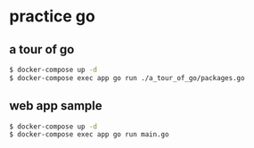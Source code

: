 # practice go

## a tour of go

```bash
$ docker-compose up -d
$ docker-compose exec app go run ./a_tour_of_go/packages.go
```

## web app sample

```bash
$ docker-compose up -d
$ docker-compose exec app go run main.go
```
